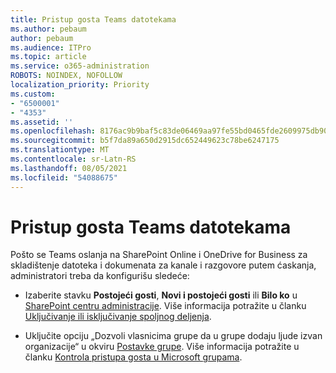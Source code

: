 ```yaml
---
title: Pristup gosta Teams datotekama
ms.author: pebaum
author: pebaum
ms.audience: ITPro
ms.topic: article
ms.service: o365-administration
ROBOTS: NOINDEX, NOFOLLOW
localization_priority: Priority
ms.custom:
- "6500001"
- "4353"
ms.assetid: ''
ms.openlocfilehash: 8176ac9b9baf5c83de06469aa97fe55bd0465fde2609975db90e361fb88343f9
ms.sourcegitcommit: b5f7da89a650d2915dc652449623c78be6247175
ms.translationtype: MT
ms.contentlocale: sr-Latn-RS
ms.lasthandoff: 08/05/2021
ms.locfileid: "54088675"
---
```

# <a name="guest-access-to-teams-files"></a>Pristup gosta Teams datotekama

Pošto se Teams oslanja na SharePoint Online i OneDrive for Business za skladištenje datoteka i dokumenata za kanale i razgovore putem ćaskanja, administratori treba da konfigurišu sledeće:

- Izaberite stavku **Postojeći gosti**, **Novi i postojeći gosti** ili **Bilo ko** u [SharePoint centru administracije](https://admin.microsoft.com/sharepoint?page=sharing&modern=true). Više informacija potražite u članku [Uključivanje ili isključivanje spoljnog deljenja](https://docs.microsoft.com/sharepoint/turn-external-sharing-on-or-off).

- Uključite opciju „Dozvoli vlasnicima grupe da u grupe dodaju ljude izvan organizacije“ u okviru [Postavke grupe](https://admin.microsoft.com/Adminportal/Home?source=applauncher#/Settings/Services/:/Settings/L1/O365Groups). Više informacija potražite u članku [Kontrola pristupa gosta u Microsoft grupama](https://docs.microsoft.com/microsoftteams/teams-dependencies#control-guest-access-in-office-365-groups).
